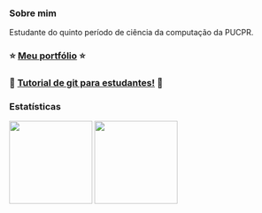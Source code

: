 ### Sobre mim
Estudante do quinto período de ciência da computação da PUCPR.

 ### :star: [Meu portfólio](https://ana-borowsky.github.io/) :star:
<!---
### Languages
[![My Skills](https://skillicons.dev/icons?i=css,html,js,react,java,php,c,py,ruby,rails,mysql&perline=11)](https://skillicons.dev)
--->

### :runner: [Tutorial de git para estudantes!](https://ana-borowsky.github.io/git) :runner: ###


### Estatísticas
<p align="center">
<div>
<img loading="lazy" height="150em" src="https://github-readme-stats.vercel.app/api?username=ana-borowsky&hide=stars,issues&theme=radical&show_icons=true"/>
<img loading="lazy" height="150em" src="https://github-readme-stats.vercel.app/api/top-langs/?username=ana-borowsky&theme=radical&layout=compact"/>
</div>
</p>
